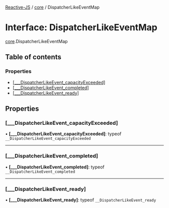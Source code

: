 [Reactive-JS](../README.md) / [core](../modules/core.md) / DispatcherLikeEventMap

# Interface: DispatcherLikeEventMap

[core](../modules/core.md).DispatcherLikeEventMap

## Table of contents

### Properties

- [[\_\_\_DispatcherLikeEvent\_capacityExceeded]](core.DispatcherLikeEventMap.md#[___dispatcherlikeevent_capacityexceeded])
- [[\_\_\_DispatcherLikeEvent\_completed]](core.DispatcherLikeEventMap.md#[___dispatcherlikeevent_completed])
- [[\_\_\_DispatcherLikeEvent\_ready]](core.DispatcherLikeEventMap.md#[___dispatcherlikeevent_ready])

## Properties

### [\_\_\_DispatcherLikeEvent\_capacityExceeded]

• **[\_\_\_DispatcherLikeEvent\_capacityExceeded]**: typeof `__DispatcherLikeEvent_capacityExceeded`

___

### [\_\_\_DispatcherLikeEvent\_completed]

• **[\_\_\_DispatcherLikeEvent\_completed]**: typeof `__DispatcherLikeEvent_completed`

___

### [\_\_\_DispatcherLikeEvent\_ready]

• **[\_\_\_DispatcherLikeEvent\_ready]**: typeof `__DispatcherLikeEvent_ready`
